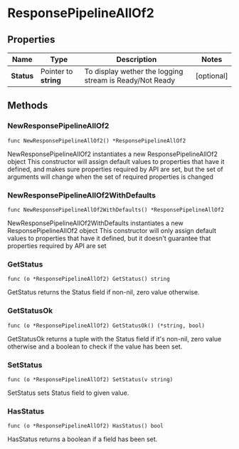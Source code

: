 # ResponsePipelineAllOf2

## Properties

|Name | Type | Description | Notes|
|------------ | ------------- | ------------- | -------------|
|**Status** | Pointer to **string** | To display wether the logging stream is Ready/Not Ready | [optional] |

## Methods

### NewResponsePipelineAllOf2

`func NewResponsePipelineAllOf2() *ResponsePipelineAllOf2`

NewResponsePipelineAllOf2 instantiates a new ResponsePipelineAllOf2 object
This constructor will assign default values to properties that have it defined,
and makes sure properties required by API are set, but the set of arguments
will change when the set of required properties is changed

### NewResponsePipelineAllOf2WithDefaults

`func NewResponsePipelineAllOf2WithDefaults() *ResponsePipelineAllOf2`

NewResponsePipelineAllOf2WithDefaults instantiates a new ResponsePipelineAllOf2 object
This constructor will only assign default values to properties that have it defined,
but it doesn't guarantee that properties required by API are set

### GetStatus

`func (o *ResponsePipelineAllOf2) GetStatus() string`

GetStatus returns the Status field if non-nil, zero value otherwise.

### GetStatusOk

`func (o *ResponsePipelineAllOf2) GetStatusOk() (*string, bool)`

GetStatusOk returns a tuple with the Status field if it's non-nil, zero value otherwise
and a boolean to check if the value has been set.

### SetStatus

`func (o *ResponsePipelineAllOf2) SetStatus(v string)`

SetStatus sets Status field to given value.

### HasStatus

`func (o *ResponsePipelineAllOf2) HasStatus() bool`

HasStatus returns a boolean if a field has been set.



